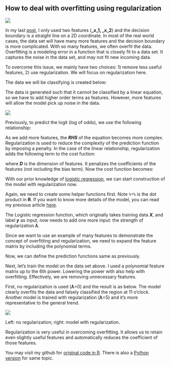 ## How to deal with overfitting using regularization

![](https://miro.medium.com/v2/resize:fit:770/1*7S6lwTgY129EFhBIKQVYUg.png)

In my last [post](https://towardsdatascience.com/logistic-regression-from-scratch-in-r-b5b122fd8e83), I only used two features (**_x_1, _x_2**) and the decision boundary is a straight line on a 2D coordinate. In most of the real world cases, the data set will have many more features and the decision boundary is more complicated. With so many features, we often overfit the data. Overfitting is a modeling error in a function that is closely fit to a data set. It captures the noise in the data set, and may not fit new incoming data.

To overcome this issue, we mainly have two choices: 1) remove less useful features, 2) use regularization. We will focus on regularization here.

The data we will be classifying is created below:

The data is generated such that it cannot be classified by a linear equation, so we have to add higher order terms as features. However, more features will allow the model pick up noise in the data.

![](https://miro.medium.com/v2/resize:fit:770/1*O3lyMCmTzlorO6G_h4VP3Q.png)

Previously, to predict the logit (log of odds), we use the following relationship:

As we add more features, the **_RHS_** of the equation becomes more complex. Regularization is used to reduce the complexity of the prediction function by imposing a penalty. In the case of the linear relationship, regularization adds the following term to the cost fuction:

where **_D_** is the dimension of features. It penalizes the coefficients of the features (not including the bias term). Now the cost function becomes:

With our prior knowledge of [logistic regression](https://towardsdatascience.com/logistic-regression-from-scratch-in-r-b5b122fd8e83), we can start construction of the model with regularization now.

Again, we need to create some helper functions first. Note `%*%` is the dot product in **R**. If you want to know more details of the model, you can read my previous article [here](https://towardsdatascience.com/logistic-regression-from-scratch-in-r-b5b122fd8e83).

The Logistic regression function, which originally takes training data **_X_**, and label **_y_** as input, now needs to add one more input: the strength of regularization **_λ_**_._

Since we want to use an example of many features to demonstrate the concept of overfitting and regularization, we need to expand the feature matrix by including the polynomial terms.

Now, we can define the prediction functions same as previously.

Next, let’s train the model on the data set above. I used a polynomial feature matrix up to the 6th power. Lowering the power with also help with overfitting. Effectively, we are removing unnecessary features.

First, no regularization is used (**_λ_**=0) and the result is as below. The model clearly overfits the data and falsely classified the region at 11 o’clock. Another model is trained with regularization (**_λ_**=5) and it’s more representative to the general trend.

![](https://miro.medium.com/v2/resize:fit:770/1*7S6lwTgY129EFhBIKQVYUg.png)

Left: no regularization; right: model with regularization.

Regularization is very useful in overcoming overfitting. It allows us to retain even slightly useful features and automatically reduces the coefficient of those features.

You may visit my github for [original code in R](https://github.com/JunWorks/Understanding-Regularization-in-Machine-Learning). There is also a [Python version](https://github.com/JunWorks/ML-Algorithm-with-Python/blob/master/logistic_regression/logistic_regression.ipynb) for same topic.
